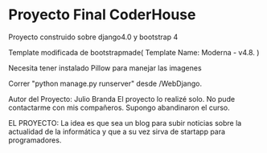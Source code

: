 # Proyecto Final CoderHouse

Proyecto construido sobre django4.0 y bootstrap 4

Template modificada de bootstrapmade( Template Name: Moderna - v4.8. )

Necesita tener instalado Pillow para manejar las imagenes

Correr "python manage.py runserver" desde /WebDjango.

Autor del Proyecto: Julio Branda
El proyecto lo realizé solo. No pude contactarme con mis compañeros. Supongo abandinaron el curso.

EL PROYECTO: La idea es que sea un blog para subir noticias sobre la actualidad de la informática y que a su vez sirva de startapp para programadores.
